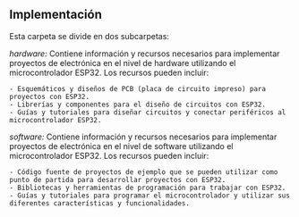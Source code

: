 ## Implementación

Esta carpeta se divide en dos subcarpetas:

*hardware:* Contiene información y recursos necesarios para implementar proyectos de electrónica en el nivel de hardware utilizando el microcontrolador ESP32. Los recursos pueden incluir:

    - Esquemáticos y diseños de PCB (placa de circuito impreso) para proyectos con ESP32.
    - Librerías y componentes para el diseño de circuitos con ESP32.
    - Guías y tutoriales para diseñar circuitos y conectar periféricos al microcontrolador ESP32.

*software:* Contiene información y recursos necesarios para implementar proyectos de electrónica en el nivel de software utilizando el microcontrolador ESP32. Los recursos pueden incluir:

    - Código fuente de proyectos de ejemplo que se pueden utilizar como punto de partida para desarrollar proyectos con ESP32.
    - Bibliotecas y herramientas de programación para trabajar con ESP32.
    - Guías y tutoriales para programar el microcontrolador y utilizar sus diferentes características y funcionalidades.

